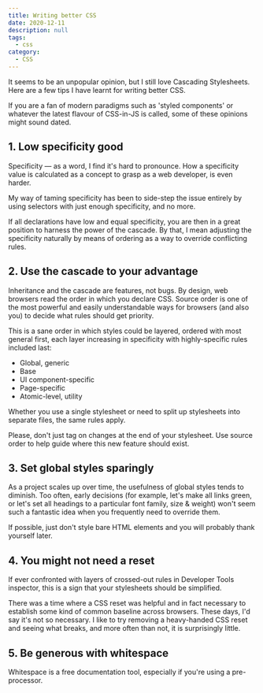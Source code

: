 ```yaml
---
title: Writing better CSS
date: 2020-12-11
description: null
tags:
  - css
category:
  - CSS
---
```

It seems to be an unpopular opinion, but I still love Cascading Stylesheets. Here are a few tips I have learnt for writing better CSS.

If you are a fan of modern paradigms such as 'styled components' or whatever the latest flavour of CSS-in-JS is called, some of these opinions might sound dated.

## 1. Low specificity good

Specificity &mdash; as a word, I find it's hard to pronounce. How a specificity value is calculated as a concept to grasp as a web developer, is even harder.

My way of taming specificity has been to side-step the issue entirely by using selectors with just enough specificity, and no more.

If all declarations have low and equal specificity, you are then in a great position to harness the power of the cascade. By that, I mean adjusting the specificity naturally by means of ordering as a way to override conflicting rules.

## 2. Use the cascade to your advantage

Inheritance and the cascade are features, not bugs. By design, web browsers read the order in which you declare CSS. Source order is one of the most powerful and easily understandable ways for browsers (and also you) to decide what rules should get priority.

This is a sane order in which styles could be layered, ordered with most general first, each layer increasing in specificity with highly-specific rules included last:

* Global, generic
* Base
* UI component-specific
* Page-specific
* Atomic-level, utility

Whether you use a single stylesheet or need to split up stylesheets into separate files, the same rules apply.

Please, don't just tag on changes at the end of your stylesheet. Use source order to help guide where this new feature should exist.

## 3. Set global styles sparingly

As a project scales up over time, the usefulness of global styles tends to diminish. Too often, early decisions (for example, let's make all links green, or let's set all headings to a particular font family, size & weight) won't seem such a fantastic idea when you frequently need to override them.

If possible, just don't style bare HTML elements and you will probably thank yourself later.

## 4. You might not need a reset

If ever confronted with layers of crossed-out rules in Developer Tools inspector, this is a sign that your stylesheets should be simplified.

There was a time where a CSS reset was helpful and in fact necessary to establish some kind of common baseline across browsers. These days, I'd say it's not so necessary. I like to try removing a heavy-handed CSS reset and seeing what breaks, and more often than not, it is surprisingly little.

## 5. Be generous with whitespace

Whitespace is a free documentation tool, especially if you're using a pre-processor.
